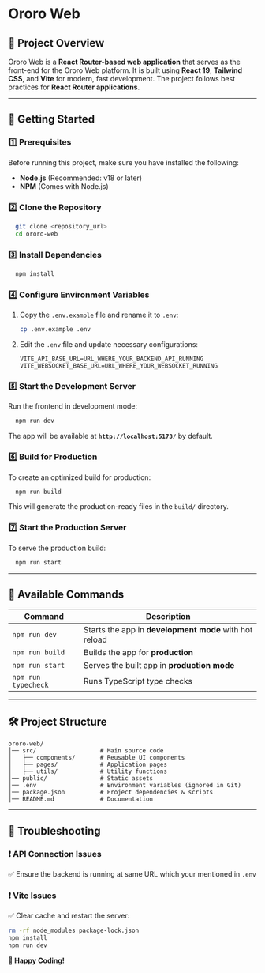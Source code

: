 # **Ororo Web**

## **📌 Project Overview**

Ororo Web is a **React Router-based web application** that serves as the front-end for the Ororo Web platform. It is built using **React 19**, **Tailwind CSS**, and **Vite** for modern, fast development. The project follows best practices for **React Router applications**.

---

## **🚀 Getting Started**

### **1️⃣ Prerequisites**

Before running this project, make sure you have installed the following:

- **Node.js** (Recommended: v18 or later)
- **NPM** (Comes with Node.js)

### **2️⃣ Clone the Repository**

```sh
  git clone <repository_url>
  cd ororo-web
```

### **3️⃣ Install Dependencies**

```sh
  npm install
```

### **4️⃣ Configure Environment Variables**

1. Copy the `.env.example` file and rename it to `.env`:
   ```sh
   cp .env.example .env
   ```
2. Edit the `.env` file and update necessary configurations:
   ```env
   VITE_API_BASE_URL=URL_WHERE_YOUR_BACKEND_API_RUNNING
   VITE_WEBSOCKET_BASE_URL=URL_WHERE_YOUR_WEBSOCKET_RUNNING
   ```

### **5️⃣ Start the Development Server**

Run the frontend in development mode:

```sh
  npm run dev
```

The app will be available at **`http://localhost:5173/`** by default.

### **6️⃣ Build for Production**

To create an optimized build for production:

```sh
  npm run build
```

This will generate the production-ready files in the `build/` directory.

### **7️⃣ Start the Production Server**

To serve the production build:

```sh
  npm run start
```

---

## **📌 Available Commands**

| Command             | Description                                            |
| ------------------- | ------------------------------------------------------ |
| `npm run dev`       | Starts the app in **development mode** with hot reload |
| `npm run build`     | Builds the app for **production**                      |
| `npm run start`     | Serves the built app in **production mode**            |
| `npm run typecheck` | Runs TypeScript type checks                            |

---

## **🛠️ Project Structure**

```
ororo-web/
│── src/                  # Main source code
│   ├── components/       # Reusable UI components
│   ├── pages/            # Application pages
│   ├── utils/            # Utility functions
│── public/               # Static assets
│── .env                  # Environment variables (ignored in Git)
│── package.json          # Project dependencies & scripts
│── README.md             # Documentation
```

---

## **📌 Troubleshooting**

### ❗ **API Connection Issues**

✅ Ensure the backend is running at same URL which your mentioned in `.env`

### ❗ **Vite Issues**

✅ Clear cache and restart the server:

```sh
rm -rf node_modules package-lock.json
npm install
npm run dev
```

**🚀 Happy Coding!**
